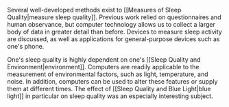 Several well-developed methods exist to [[Measures of Sleep Quality|measure sleep quality]]. Previous work relied on questionnaires and human observance, but computer technology allows us to collect a larger body of data in greater detail than before. Devices to measure sleep activity are discussed, as well as applications for general-purpose devices such as one's phone. 

One's sleep quality is highly dependent on one's [[Sleep Quality and Environment|environment]]. Computers are readily applicable to the measurement of environmental factors, such as light, temperature, and noise. In addition, computers can be used to alter these features or supply them at different times. The effect of [[Sleep Quality and Blue Light|blue light]] in particular on sleep quality was an especially interesting subject. 
